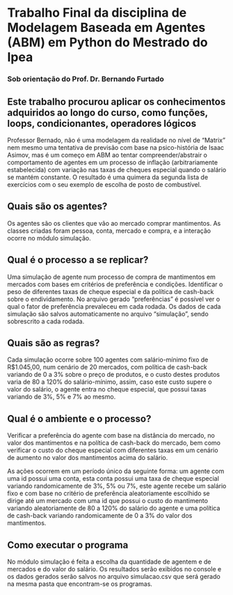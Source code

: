 # Trabalho Final da disciplina de Modelagem Baseada em Agentes (ABM) em Python do Mestrado do Ipea
### Sob orientação do Prof. Dr. Bernando Furtado

## Este trabalho procurou aplicar os conhecimentos adquiridos ao longo do curso, como funções, loops, condicionantes, operadores lógicos 
Professor Bernado, não é uma modelagem da realidade no nível de “Matrix” nem mesmo uma tentativa de previsão com base na psico-história de Isaac Asimov, mas é um começo em ABM ao tentar compreender/abstrair o comportamento de agentes em um processo de inflação (arbitrariamente estabelecida) com variação nas taxas de cheques especial quando o salário se mantém constante.
O resultado é uma quimera da segunda lista de exercícios com o seu exemplo de escolha de posto de combustível.

##	Quais são os agentes?

   Os agentes são os clientes que vão ao mercado comprar mantimentos.
As classes criadas foram pessoa, conta, mercado e compra, e a interação ocorre no módulo simulação.

##	Qual é o processo a se replicar?

Uma simulação de agente num processo de compra de mantimentos em mercados com bases em critérios de preferência e condições. 
Identificar o peso de diferentes taxas de cheque especial e da política de cash-back sobre o endividamento.
No arquivo gerado “preferências” é possível ver o qual o fator de preferência prevaleceu em cada rodada.
Os dados de cada simulação são salvos automaticamente no arquivo “simulação”, sendo sobrescrito a cada rodada.

##	Quais são as regras?

Cada simulação ocorre sobre 100 agentes com salário-mínimo fixo de R$1.045,00, num cenário de 20 mercados, com política de cash-back variando de 0 a 3% sobre o preço de produtos, e o custo destes produtos varia de 80 a 120% do salário-mínimo, assim, caso este custo supere o valor do salário, o agente entra no cheque especial, que possui taxas variando de 3%, 5% e 7% ao mesmo.

##	Qual é o ambiente e o processo?

Verificar a preferência do agente com base na distância do mercado, no valor dos mantimentos e na política de cash-back do mercado, bem como verificar o custo do cheque especial com diferentes taxas em um cenário de aumento no valor dos mantimentos acima do salário.

As ações ocorrem em um período único da seguinte forma: um agente com uma id possui uma conta, esta conta possui uma taxa de cheque especial variando randomicamente de 3%, 5% ou 7%, este agente recebe um salário fixo e com base no critério de preferência aleatoriamente escolhido se dirige até um mercado com uma id que possui o custo do mantimento variando aleatoriamente de 80 a 120% do salário do agente e uma política de cash-back  variando randomicamente de 0 a 3% do valor dos mantimentos.

## Como executar o programa
No módulo simulação é feita a escolha da quantidade de agentem e de mercados e do valor do salário.
Os resultados serão exibidos no console e os dados gerados serão salvos no arquivo simulacao.csv que será gerado na mesma pasta que encontram-se os programas.